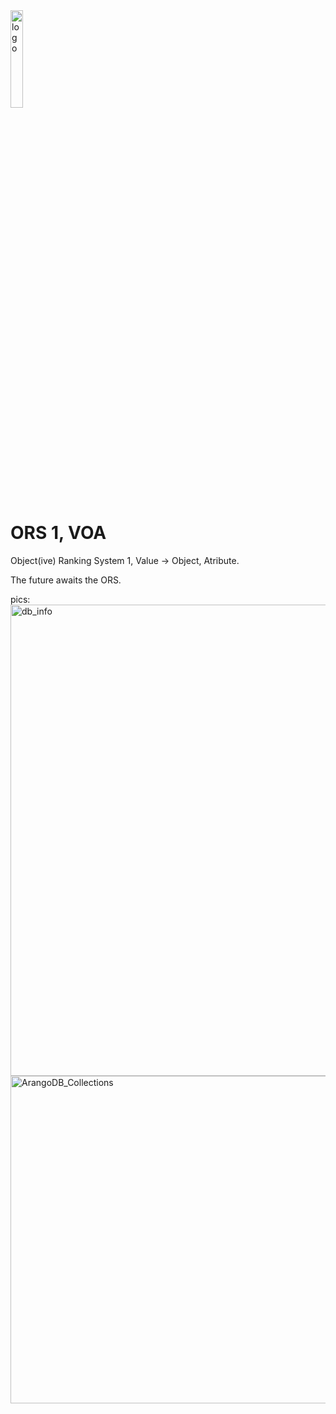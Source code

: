 <img width="19.99%" alt="logo" src="https://user-images.githubusercontent.com/26327992/221493097-176dbc4c-1c62-4c49-8f0b-1055762fc3c8.png">

# ORS 1, VOA
Object(ive) Ranking System 1, Value -> Object, Atribute.

The future awaits the ORS.

pics:
<img width="754" alt="db_info" src="https://user-images.githubusercontent.com/26327992/221497108-35c84ea2-b321-4c5a-9036-6568e232fab0.png">
<img width="524" alt="ArangoDB_Collections" src="https://user-images.githubusercontent.com/26327992/221497279-c2c4e724-7d34-4351-92f8-393cf6e045ba.png">
